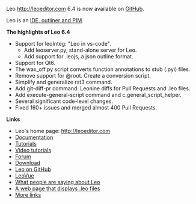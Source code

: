 Leo http://leoeditor.com 6.4 is now available on
[GitHub](https://github.com/leo-editor/leo-editor).

Leo is an [IDE, outliner and PIM](http://leoeditor.com/preface.html).

**The highlights of Leo 6.4**

- Support for leoInteg: "Leo in vs-code".
  - Add leoserver.py, stand-alone server for Leo.
  - Add support for .leojs, a json outline format.
- Support for Qt6.
- The wax_off.py script converts function annotations to stub (.pyi) files.
- Remove support for @root. Create a conversion script.
- Simplify and generalize rst3 command.
- Add git-diff-pr command: Leonine diffs for Pull Requests and .leo files.
- Add execute-general-script command and c.general_script_helper.
- Several significant code-level changes.
- Fixed 160+ issues and merged almost 400 Pull Requests.

**Links**

- Leo's home page: http://leoeditor.com
- [Documentation](http://leoeditor.com/leo_toc.html)
- [Tutorials](http://leoeditor.com/tutorial.html)
- [Video tutorials](http://leoeditor.com/screencasts.html)
- [Forum](http://groups.google.com/group/leo-editor)
- [Download](http://sourceforge.net/projects/leo/files/)
- [Leo on GitHub](https://github.com/leo-editor/leo-editor)
- [LeoVue](https://github.com/kaleguy/leovue#leo-vue)
- [What people are saying about Leo](http://leoeditor.com/testimonials.html)
- [A web page that displays .leo files](http://leoeditor.com/load-leo.html)
- [More links](http://leoeditor.com/leoLinks.html)
